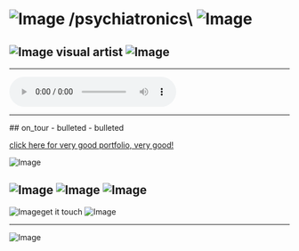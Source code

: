 
  
# ![Image](https://68.media.tumblr.com/cff73c14c344212ac0ab1bf176c94e1a/tumblr_nu6ey7jGa91ud945wo1_100.gif)  /psychiatronics\ ![Image](https://68.media.tumblr.com/cff73c14c344212ac0ab1bf176c94e1a/tumblr_nu6ey7jGa91ud945wo1_100.gif)


## ![Image](https://68.media.tumblr.com/cff73c14c344212ac0ab1bf176c94e1a/tumblr_nu6ey7jGa91ud945wo1_100.gif) visual artist ![Image](https://68.media.tumblr.com/cff73c14c344212ac0ab1bf176c94e1a/tumblr_nu6ey7jGa91ud945wo1_100.gif)
  
<hr>


<audio controls>
  <source src="https://archive.org/download/TetrisThemeMusic/Tetris.ogg" type="audio/ogg">
  <source src="https://archive.org/download/TetrisThemeMusic/Tetris.mp3" type="audio/mpeg">
Your browser does not support the audio element.
</audio>

<hr>
## on_tour
 - bulleted 
 - bulleted
 
 
[click here for very good portfolio, very good!](https://vimeo.com/psychiatronics/about "VIMEO cool Portfolio !")         



![Image](https://68.media.tumblr.com/c5fa1f1c1a15f74a54abbcc11f320a6a/tumblr_nucain10qp1ud945wo1_100.gif)

![Image](https://68.media.tumblr.com/7c91b550bbaf6b25c1d4d4ab4b3edb85/tumblr_nu14j2cVLW1ud945wo2_75sq.gif)
![Image](https://68.media.tumblr.com/7c91b550bbaf6b25c1d4d4ab4b3edb85/tumblr_nu14j2cVLW1ud945wo2_75sq.gif)
![Image](https://68.media.tumblr.com/7c91b550bbaf6b25c1d4d4ab4b3edb85/tumblr_nu14j2cVLW1ud945wo2_75sq.gif)
------------

![Image](https://68.media.tumblr.com/b2610ab45c4f4f28b4545d46c1fbc33e/tumblr_nu6ffzFqOm1ud945wo1_400.gif)get it touch
![Image](https://68.media.tumblr.com/b2610ab45c4f4f28b4545d46c1fbc33e/tumblr_nu6ffzFqOm1ud945wo1_400.gif)

---
![Image](https://68.media.tumblr.com/5882ddb2f1e0e6abe24e5ead00133094/tumblr_nv6xxpTX7p1ud945wo1_100.gif)


